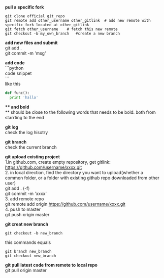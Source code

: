 **pull a specific fork** <br>
```
git clone official git_repo
git remote add other_username other_gitlink  # add new remote with specific fork located at other_gitlink
git fetch other_username    # fetch this new remote
git checkout -b my_own_branch   #create a new branch
```


**add new files and submit**<br>
git add .  <br>
git commit -m 'msg'


**add code** <br>
\`\`\`python <br>
code snippet <br>
\`\`\`<br>
like this<br>
```python
def func():
  print 'hallo'
```


**\*\* and bold** <br>
\*\* should be close to the following words that needs to be bold. both from starrting to the end


**git log**<br>
check the log hisotry

**git branch**<br>
check the current branch




**git upload existing project**<br>
1.in github.com, create empty repository, get gitlink: https://github.com/username/xxxx.git  <br>
2. in local direction, find the directory you want to upload(whether a common folder, or a folder with existing github repo downloaded from other user)<br>
git add .  (-f) <br>
git commit -m 'xxxx'<br>
3. add remote repo<br>
git remote add origin https://github.com/username/xxxx.git  <br>
4. push to master<br>
git push origin master


 
**git creat new branch**<br>
```
git checkout -b new_branch
```
this commands equals
```
git branch new_branch
git checkout new_branch
```


**git pull latest code from remote to local repo**<br>
git pull origin master


